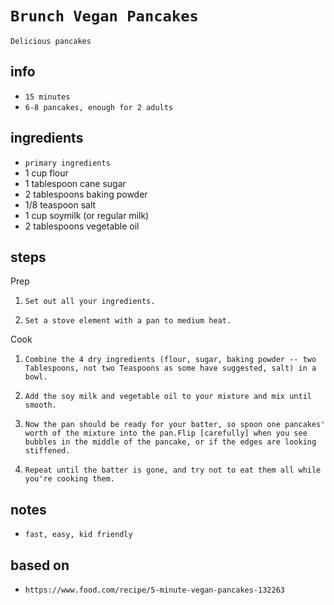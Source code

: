 # `Brunch Vegan Pancakes`

`Delicious pancakes`

## info

* `15 minutes`
* `6-8 pancakes, enough for 2 adults`

## ingredients

* `primary ingredients`
* 1 cup flour
* 1 tablespoon cane sugar
* 2 tablespoons baking powder
* 1/8 teaspoon salt
* 1 cup soymilk (or regular milk)
* 2 tablespoons vegetable oil

## steps

Prep

1. `Set out all your ingredients.`

2. `Set a stove element with a pan to medium heat.`

Cook

1. `Combine the 4 dry ingredients (flour, sugar, baking powder -- two Tablespoons, not two Teaspoons as some have suggested, salt) in a bowl.`

2. `Add the soy milk and vegetable oil to your mixture and mix until smooth.`

3. `Now the pan should be ready for your batter, so spoon one pancakes' worth of the mixture into the pan.Flip [carefully] when you see bubbles in the middle of the pancake, or if the edges are looking stiffened.`

4. `Repeat until the batter is gone, and try not to eat them all while you're cooking them.`

## notes

* `fast, easy, kid friendly`

## based on

* `https://www.food.com/recipe/5-minute-vegan-pancakes-132263`
